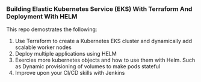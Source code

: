 ### Building Elastic Kubernetes Service (EKS) With Terraform And Deployment With HELM

This repo demostrates the following:

1. Use Terraform to create a Kubernetes EKS cluster and dynamically add scalable worker nodes
2. Deploy multiple applications using HELM
3. Exercies more kubernetes objects and how to use them with Helm. Such as Dynamic provisioning of volumes to make pods stateful
4. Improve upon your CI/CD skills with Jenkins

